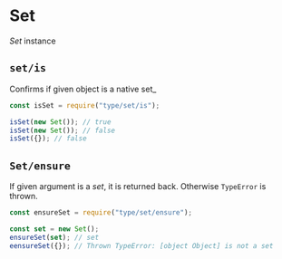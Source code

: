 # Set

_Set_ instance
































<extoc></extoc>

## `set/is`

Confirms if given object is a native set\_

```javascript
const isSet = require("type/set/is");

isSet(new Set()); // true
isSet(new Set()); // false
isSet({}); // false
```

## `Set/ensure`

If given argument is a _set_, it is returned back. Otherwise `TypeError` is thrown.

```javascript
const ensureSet = require("type/set/ensure");

const set = new Set();
ensureSet(set); // set
eensureSet({}); // Thrown TypeError: [object Object] is not a set
```
